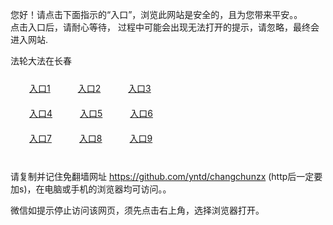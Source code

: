 您好！请点击下面指示的“入口”，浏览此网站是安全的，且为您带来平安。。 <br/>
点击入口后，请耐心等待， 过程中可能会出现无法打开的提示，请忽略，最终会进入网站. </br>

法轮大法在长春<br/>
<div style="padding:10px"><a style="margin:20px" target="_blank" href="https://dfc7qixr3sxvh.cloudfront.net/2Qpsp?aeqyn" id="ccLink1" rel="nofollow">入口1</a> <a target="_blank" style="margin:20px" href="https://d32nv75aofsq6u.cloudfront.net/2Qpsp?cwyivp" id="ccLink2" rel="nofollow">入口2</a> <a style="margin:20px" target="_blank" href="https://d36f2s7pn70o6q.cloudfront.net/2Qpsp?rvxkscjw" id="ccLink3" rel="nofollow">入口3</a></div>

<div style="padding:10px" ><a style="margin:20px" target="_blank" href="https://dfc7qixr3sxvh.cloudfront.net/2Qpsp?aeqyn" id="ccLink4" rel="nofollow">入口4</a> <a style="margin:20px" href="https://d32nv75aofsq6u.cloudfront.net/2Qpsp?cwyivp" target="_blank" id="ccLink5" rel="nofollow">入口5</a> <a style="margin:20px" href="https://d36f2s7pn70o6q.cloudfront.net/2Qpsp?rvxkscjw" target="_blank" id="ccLink6" rel="nofollow">入口6</a></div>

<div style="padding:10px"><a style="margin:20px" target="_blank" href="https://dfc7qixr3sxvh.cloudfront.net/2Qpsp?aeqyn" id="ccLink7" rel="nofollow">入口7</a> <a style="margin:20px" href="https://d32nv75aofsq6u.cloudfront.net/2Qpsp?cwyivp" target="_blank" id="ccLink8" rel="nofollow">入口8</a> <a style="margin:20px" target="_blank" href="https://d36f2s7pn70o6q.cloudfront.net/2Qpsp?rvxkscjw" id="ccLink9" rel="nofollow">入口9</a></div>

<br/>



请复制并记住免翻墙网址 https://github.com/yntd/changchunzx (http后一定要加s)，在电脑或手机的浏览器均可访问。。<br/>

微信如提示停止访问该网页，须先点击右上角，选择浏览器打开。
